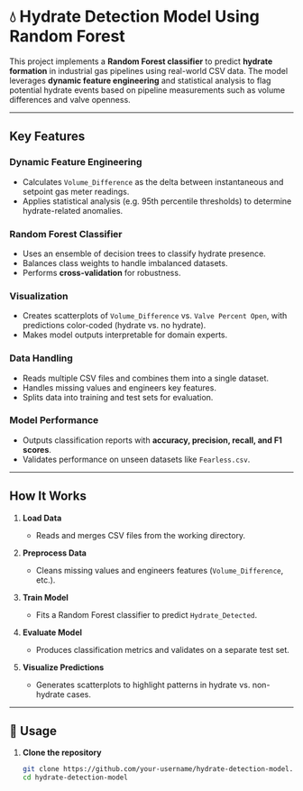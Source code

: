 # 💧 Hydrate Detection Model Using Random Forest

This project implements a **Random Forest classifier** to predict **hydrate formation** in industrial gas pipelines using real-world CSV data. The model leverages **dynamic feature engineering** and statistical analysis to flag potential hydrate events based on pipeline measurements such as volume differences and valve openness.

---

##  Key Features

### Dynamic Feature Engineering
- Calculates `Volume_Difference` as the delta between instantaneous and setpoint gas meter readings.
- Applies statistical analysis (e.g. 95th percentile thresholds) to determine hydrate-related anomalies.

###  Random Forest Classifier
- Uses an ensemble of decision trees to classify hydrate presence.
- Balances class weights to handle imbalanced datasets.
- Performs **cross-validation** for robustness.

### Visualization
- Creates scatterplots of `Volume_Difference` vs. `Valve Percent Open`, with predictions color-coded (hydrate vs. no hydrate).
- Makes model outputs interpretable for domain experts.

### Data Handling
- Reads multiple CSV files and combines them into a single dataset.
- Handles missing values and engineers key features.
- Splits data into training and test sets for evaluation.

### Model Performance
- Outputs classification reports with **accuracy, precision, recall, and F1 scores**.
- Validates performance on unseen datasets like `Fearless.csv`.

---

## How It Works

1. **Load Data**  
   - Reads and merges CSV files from the working directory.
  
2. **Preprocess Data**  
   - Cleans missing values and engineers features (`Volume_Difference`, etc.).

3. **Train Model**  
   - Fits a Random Forest classifier to predict `Hydrate_Detected`.

4. **Evaluate Model**  
   - Produces classification metrics and validates on a separate test set.

5. **Visualize Predictions**  
   - Generates scatterplots to highlight patterns in hydrate vs. non-hydrate cases.

---

## 📂 Usage

1. **Clone the repository**  
   ```bash
   git clone https://github.com/your-username/hydrate-detection-model.git
   cd hydrate-detection-model
